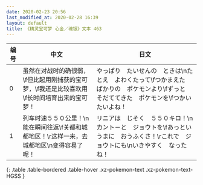 ```yaml
---
date: 2020-02-23 20:56
last_modified_at: 2020-02-28 16:39
layout: default
title: 《精灵宝可梦 心金／魂银》文本 463
---
```

| 编号 | 中文 | 日文 |
| ---- | ---- | ---- |
| 0 | 虽然在对战时的确很弱，\f但比起用刚捕获的宝可梦，\f我还是比较喜欢用\f长时间培育出来的宝可梦！ | やっぱり　たいせんの　ときは\nたとえ　よわくたって\fつかまえた　ばかりの　ポケモンより\fずっと　そだててきた　ポケモンを\fつかいたいよね！ |
| 1 | 列车时速５５０公里！\n能在瞬间往返\f关都和城都地区！\r这样一来，去城都地区\n变得容易了呢！ | リニアは　じそく　５５０キロ！\nカント－と　ジョウトを\fあっというまに　おうふくさ！\rこれで　ジョウトにも\nいきやすく　なったね！ |
{: .table .table-bordered .table-hover .xz-pokemon-text .xz-pokemon-text-HGSS }